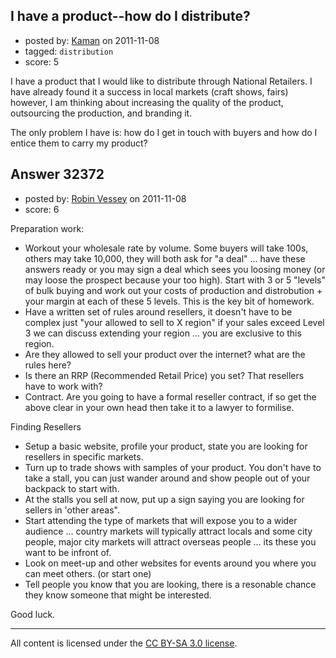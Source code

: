## I have a product--how do I distribute?

- posted by: [Kaman](https://stackexchange.com/users/-1/14293-kaman) on 2011-11-08
- tagged: `distribution`
- score: 5

I have a product that I would like to distribute through National Retailers. I have already found it a success in local markets (craft shows, fairs) however, I am thinking about increasing the quality of the product, outsourcing the production, and branding it.

The only problem I have is: how do I get in touch with buyers and how do I entice them to carry my product? 


## Answer 32372

- posted by: [Robin Vessey](https://stackexchange.com/users/-1/984-robin-vessey) on 2011-11-08
- score: 6

Preparation work:

 - Workout your wholesale rate by volume. Some buyers will take 100s, others may take 10,000, they will both ask for "a deal" ... have these answers ready or you may sign a deal which sees you loosing money (or may loose the prospect because your too high). Start with 3 or 5 "levels" of bulk buying and work out your costs of production and distrobution + your margin at each of these 5 levels. This is the key bit of homework.
 - Have a written set of rules around resellers, it doesn't have to be complex just "your allowed to sell to X region" if your sales exceed Level 3 we can discuss extending your region ... you are exclusive to this region.
 - Are they allowed to sell your product over the internet? what are the rules here? 
 - Is there an RRP (Recommended Retail Price) you set? That resellers have to work with?
 - Contract. Are you going to have a formal reseller contract, if so get the above clear in your own head then take it to a lawyer to formilise.

Finding Resellers

 - Setup a basic website, profile your product, state you are looking for resellers in specific markets.
 - Turn up to trade shows with samples of your product. You don't have to take a stall, you can just wander around and show people out of your backpack to start with.
 - At the stalls you sell at now, put up a sign saying you are looking for sellers in 'other areas".
 - Start attending the type of markets that will expose you to a wider audience ... country markets will typically attract locals and some city people, major city markets will attract overseas people ... its these you want to be infront of.
 - Look on meet-up and other websites for events around you where you can meet others. (or start one)
 - Tell people you know that you are looking, there is a resonable chance they know someone that might be interested. 

Good luck.



---

All content is licensed under the [CC BY-SA 3.0 license](https://creativecommons.org/licenses/by-sa/3.0/).

